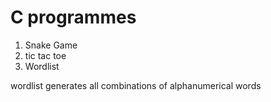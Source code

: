 # C programmes

1. Snake Game
2. tic tac toe
3. Wordlist

wordlist generates all combinations of alphanumerical words
